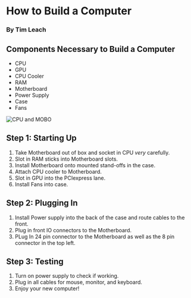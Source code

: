 # How to Build a Computer
### By Tim Leach


## Components Necessary to Build a Computer
* CPU
* GPU
* CPU Cooler
* RAM
* Motherboard
* Power Supply
* Case
* Fans

![CPU and MOBO](https://static1.makeuseofimages.com/wordpress/wp-content/uploads/2017/06/What-is-CPU-Featured.jpg)

## Step 1: Starting Up

1. Take Motherboard out of box and socket in CPU *very* carefully.
2. Slot in RAM sticks into Motherboard slots.
3. Install Motherboard onto mounted stand-offs in the case. 
4. Attach CPU cooler to Motherboard.
5. Slot in GPU into the PCIexpress lane. 
6. Install Fans into case.

## Step 2: Plugging In

1. Install Power supply into the back of the case and route cables to the front.
2. Plug in front IO connectors to the Motherboard.
3. PLug In 24 pin connector to the Motherboard as well as the 8 pin connector in the top left.

## Step 3: Testing

1. Turn on power supply to check if working.
2. Plug in all cables for mouse, monitor, and keyboard.
3. Enjoy your new computer!
